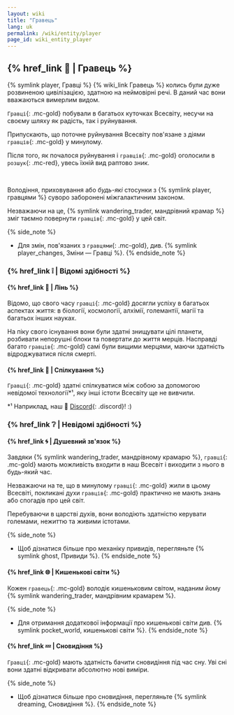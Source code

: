 ```yaml
---
layout: wiki
title: "Гравець"
lang: uk
permalink: /wiki/entity/player
page_id: wiki_entity_player
---
```


## {% href_link 🔗 | Гравець %}
{% symlink player, Гравці %} {% wiki_link Гравець %} колись були дуже розвиненою цивілізацією, здатною на неймовірні речі. В даний час вони вважаються вимерлим видом.

`Гравці`{: .mc-gold} побували в багатьох куточках Всесвіту, несучи на своєму шляху як радість, так і руйнування.

Припускають, що поточне руйнування Всесвіту пов'язане з діями `гравців`{: .mc-gold} у минулому.

Після того, як почалося руйнування і `гравців`{: .mc-gold} оголосили в `розшук`{: .mc-red}, увесь їхній вид раптово зник.

<br/>

Володіння, приховування або _будь-які_ стосунки з {% symlink player, гравцями %} суворо заборонені міжгалактичним законом.

Незважаючи на це, {% symlink wandering_trader, мандрівний крамар %} зміг таємно повернути `гравців`{: .mc-gold} у цей світ.

{% side_note %}
* Для змін, пов'язаних з `гравцями`{: .mc-gold}, див. {% symlink player_changes, Зміни — Гравці %}.
{% endside_note %}



### {% href_link ❕ | Відомі здібності %}
#### {% href_link 🧠 | Лінь %}
Відомо, що свого часу `гравці`{: .mc-gold} досягли успіху в багатьох аспектах життя: в біології, космології, алхімії, големантії, магії та багатьох інших науках.

На піку свого існування вони були здатні знищувати цілі планети, розбивати непорушні блоки та повертати до життя мерців. Насправді багато `гравців`{: .mc-gold} самі були вищими мерцями, маючи здатність відроджуватися після смерті.

#### {% href_link 💬 | Спілкування %}
`Гравці`{: .mc-gold} здатні спілкуватися між собою за допомогою невідомої технології*¹, яку інші істоти Всесвіту ще не вивчили.

\*¹ Наприклад, наш 👾 [Discord]({{site.discord_invite}}){: .discord}! :)



### {% href_link ❔ | Невідомі здібності %}
#### {% href_link 🌀 | Душевний зв'язок %}
Завдяки {% symlink wandering_trader, мандрівному крамарю %}, `гравці`{: .mc-gold} мають можливість входити в наш Всесвіт і виходити з нього в будь-який час.

Незважаючи на те, що в минулому `гравці`{: .mc-gold} жили в цьому Всесвіті, покликані духи `гравців`{: .mc-gold} практично не мають знань або спогадів про цей світ.

Перебуваючи в царстві духів, вони володіють здатністю керувати големами, нежиттю та живими істотами.

{% side_note %}
* Щоб дізнатися більше про механіку привидів, перегляньте {% symlink ghost, Привиди %}.
{% endside_note %}

#### {% href_link 🌐 | Кишенькові світи %}
Кожен `гравець`{: .mc-gold} володіє кишеньковим світом, наданим йому {% symlink wandering_trader, мандрівним крамарем %}.

{% side_note %}
* Для отримання додаткової інформації про кишенькові світи див. {% symlink pocket_world, кишенькові світи %}.
{% endside_note %}

#### {% href_link 💤 | Сновидіння %}
`Гравці`{: .mc-gold} мають здатність бачити сновидіння під час сну. Уві сні вони здатні відкривати абсолютно нові виміри.

{% side_note %}
* Щоб дізнатися більше про сновидіння, перегляньте {% symlink dreaming, Сновидіння %}.
{% endside_note %}

